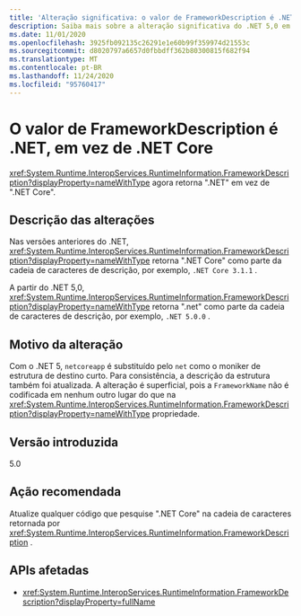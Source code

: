 ```yaml
---
title: 'Alteração significativa: o valor de FrameworkDescription é .NET, em vez de .NET Core'
description: Saiba mais sobre a alteração significativa do .NET 5,0 em bibliotecas principais do .NET em que RuntimeInformation. FrameworkDescription agora retorna ".NET" em vez de ".NET Core".
ms.date: 11/01/2020
ms.openlocfilehash: 3925fb092135c26291e1e60b99f359974d21553c
ms.sourcegitcommit: d8020797a6657d0fbbdff362b80300815f682f94
ms.translationtype: MT
ms.contentlocale: pt-BR
ms.lasthandoff: 11/24/2020
ms.locfileid: "95760417"
---
```

# <a name="frameworkdescriptions-value-is-net-instead-of-net-core"></a>O valor de FrameworkDescription é .NET, em vez de .NET Core

<xref:System.Runtime.InteropServices.RuntimeInformation.FrameworkDescription?displayProperty=nameWithType> agora retorna ".NET" em vez de ".NET Core".

## <a name="change-description"></a>Descrição das alterações

Nas versões anteriores do .NET, <xref:System.Runtime.InteropServices.RuntimeInformation.FrameworkDescription?displayProperty=nameWithType> retorna ".NET Core" como parte da cadeia de caracteres de descrição, por exemplo, `.NET Core 3.1.1` .

A partir do .NET 5,0, <xref:System.Runtime.InteropServices.RuntimeInformation.FrameworkDescription?displayProperty=nameWithType> retorna ".net" como parte da cadeia de caracteres de descrição, por exemplo, `.NET 5.0.0` .

## <a name="reason-for-change"></a>Motivo da alteração

Com o .NET 5, `netcoreapp` é substituído pelo `net` como o moniker de estrutura de destino curto. Para consistência, a descrição da estrutura também foi atualizada. A alteração é superficial, pois a `FrameworkName` não é codificada em nenhum outro lugar do que na <xref:System.Runtime.InteropServices.RuntimeInformation.FrameworkDescription?displayProperty=nameWithType> propriedade.

## <a name="version-introduced"></a>Versão introduzida

5.0

## <a name="recommended-action"></a>Ação recomendada

Atualize qualquer código que pesquise ".NET Core" na cadeia de caracteres retornada por <xref:System.Runtime.InteropServices.RuntimeInformation.FrameworkDescription> .

## <a name="affected-apis"></a>APIs afetadas

- <xref:System.Runtime.InteropServices.RuntimeInformation.FrameworkDescription?displayProperty=fullName>

<!--

### Category

Core .NET libraries

### Affected APIs

- `P:System.Runtime.InteropServices.RuntimeInformation.FrameworkDescription`

-->
